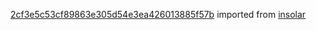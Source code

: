 [2cf3e5c53cf89863e305d54e3ea426013885f57b](https://github.com/insolar/insolar/commit/2cf3e5c53cf89863e305d54e3ea426013885f57b) imported from [insolar](https://github.com/insolar/insolar)

